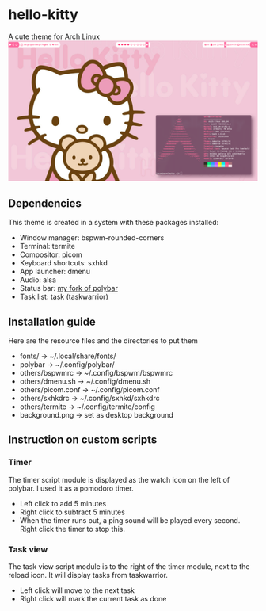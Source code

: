 # hello-kitty
A cute theme for Arch Linux
![screenshot](screenshot.png)

## Dependencies
This theme is created in a system with these packages installed:
* Window manager: bspwm-rounded-corners
* Terminal: termite
* Compositor: picom
* Keyboard shortcuts: sxhkd
* App launcher: dmenu
* Audio: alsa
* Status bar: [my fork of polybar](https://github.com/DRKblade/polybar)
* Task list: task (taskwarrior)

## Installation guide
Here are the resource files and the directories to put them
* fonts/            -> ~/.local/share/fonts/
* polybar           -> ~/.config/polybar/
* others/bspwmrc    -> ~/.config/bspwm/bspwmrc
* others/dmenu.sh   -> ~/.config/dmenu.sh
* others/picom.conf -> ~/.config/picom.conf
* others/sxhkdrc    -> ~/.config/sxhkd/sxhkdrc
* others/termite    -> ~/.config/termite/config
* background.png    -> set as desktop background

## Instruction on custom scripts
### Timer
The timer script module is displayed as the watch icon on the left of polybar. I used it as a pomodoro timer.
* Left click to add 5 minutes
* Right click to subtract 5 minutes
* When the timer runs out, a ping sound will be played every second. Right click the timer to stop this.

### Task view
The task view script module is to the right of the timer module, next to the reload icon. It will display tasks from taskwarrior.
* Left click will move to the next task
* Right click will mark the current task as done
